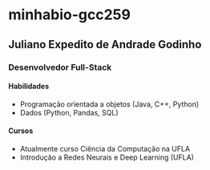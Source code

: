 # minhabio-gcc259
## Juliano Expedito de Andrade Godinho

### Desenvolvedor Full-Stack

#### Habilidades
- Programação orientada a objetos (Java, C++, Python)
- Dados (Python, Pandas, SQL)

#### Cursos
- Atualmente curso Ciência da Computação na UFLA
- Introdução a Redes Neurais e Deep Learning (UFLA)
